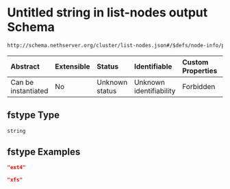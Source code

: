 # Untitled string in list-nodes output Schema

```txt
http://schema.nethserver.org/cluster/list-nodes.json#/$defs/node-info/properties/disks/items/properties/fstype
```



| Abstract            | Extensible | Status         | Identifiable            | Custom Properties | Additional Properties | Access Restrictions | Defined In                                                          |
| :------------------ | :--------- | :------------- | :---------------------- | :---------------- | :-------------------- | :------------------ | :------------------------------------------------------------------ |
| Can be instantiated | No         | Unknown status | Unknown identifiability | Forbidden         | Allowed               | none                | [list-nodes.json\*](cluster/list-nodes.json "open original schema") |

## fstype Type

`string`

## fstype Examples

```json
"ext4"
```

```json
"xfs"
```
